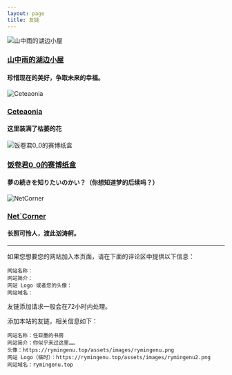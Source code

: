 ```yaml
---
layout: page
title: 友链
---
```


<div class="friend-link">
    <img src="https://cdn.jsdelivr.net/gh/Reqeekouton/reqeekouton.github.io@main/assets/images/friends/mount-rain.png" alt="山中雨的湖边小屋" class="friend-logo">
    <div class="friend-info">
        <h3 class="friend-title">
            <a href="https://mount-rain.link" target="_blank">山中雨的湖边小屋</a>
        </h3>
        <h4 class="friend-subtitle"> 珍惜现在的美好，争取未来的幸福。</h4>
    </div>
</div>

<div class="friend-link">
    <img src="https://cdn.jsdelivr.net/gh/Reqeekouton/reqeekouton.github.io@main/assets/images/friends/ceteaonia.png" alt="Ceteaonia" class="friend-logo">
    <div class="friend-info">
        <h3 class="friend-title">
            <a href="https://ceteaonia.top" target="_blank">Ceteaonia</a>
        </h3>
        <h4 class="friend-subtitle">这里装满了枯萎的花</h4>
    </div>
</div>

<div class="friend-link">
    <img src="https://cdn.jsdelivr.net/gh/Reqeekouton/reqeekouton.github.io@main/assets/images/friends/rice0_0.jpg" alt="饭卷君0_0的赛博纸盒" class="friend-logo">
    <div class="friend-info">
        <h3 class="friend-title">
            <a href="https://osage-sauce.top" target="_blank">饭卷君0_0的赛博纸盒</a>
        </h3>
        <h4 class="friend-subtitle"> 夢の続きを知りたいのかい？（你想知道梦的后续吗？）</h4>
    </div>
</div>

<div class="friend-link">
    <img src="https://cloud.sd.cn/usr/uploads/2025/07/574656472.png" alt="NetCorner" class="friend-logo">
    <div class="friend-info">
        <h3 class="friend-title">
            <a href="https://cloud.sd.cn" target="_blank">Net`Corner</a>
        </h3>
        <h4 class="friend-subtitle">长照可怜人，渡此汹涛舸。</h4>
    </div>
</div>

----

如果您想要您的网站加入本页面，请在下面的评论区中提供以下信息：
```
网站名称：
网站简介：
网站 Logo 或者您的头像：
网站域名：
```
友链添加请求一般会在72小时内处理。

添加本站的友链，相关信息如下：
```
网站名称：任亚墨的书房
网站简介：你似乎来过这里……
头像：https://rymingenu.top/assets/images/rymingenu.png
网站 Logo（临时）：https://rymingenu.top/assets/images/rymingenu2.png
网站域名：rymingenu.top
```
